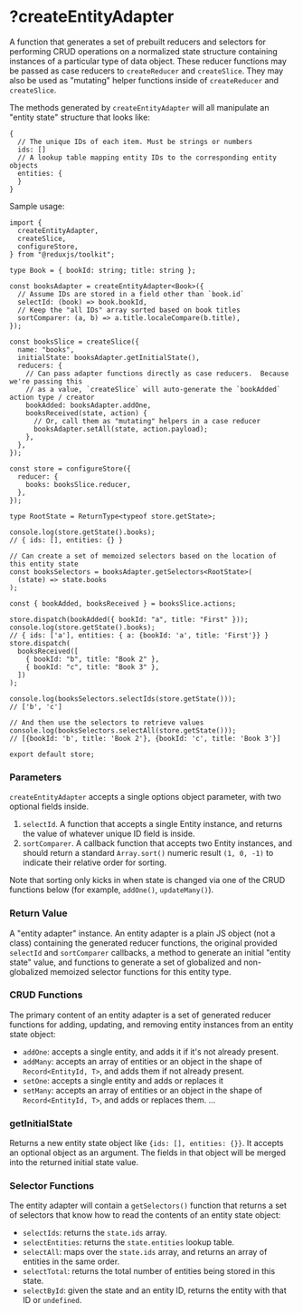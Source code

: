 # ?createEntityAdapter

A function that generates a set of prebuilt reducers and selectors for performing CRUD operations on a normalized state structure containing instances of a particular type of data object. These reducer functions may be passed as case reducers to `createReducer` and `createSlice`. They may also be used as "mutating" helper functions inside of `createReducer` and `createSlice`.

The methods generated by `createEntityAdapter` will all manipulate an "entity state" structure that looks like:

~~~
{
  // The unique IDs of each item. Must be strings or numbers
  ids: []
  // A lookup table mapping entity IDs to the corresponding entity objects
  entities: {
  }
}
~~~

Sample usage:

~~~
import {
  createEntityAdapter,
  createSlice,
  configureStore,
} from "@reduxjs/toolkit";

type Book = { bookId: string; title: string };

const booksAdapter = createEntityAdapter<Book>({
  // Assume IDs are stored in a field other than `book.id`
  selectId: (book) => book.bookId,
  // Keep the "all IDs" array sorted based on book titles
  sortComparer: (a, b) => a.title.localeCompare(b.title),
});

const booksSlice = createSlice({
  name: "books",
  initialState: booksAdapter.getInitialState(),
  reducers: {
    // Can pass adapter functions directly as case reducers.  Because we're passing this
    // as a value, `createSlice` will auto-generate the `bookAdded` action type / creator
    bookAdded: booksAdapter.addOne,
    booksReceived(state, action) {
      // Or, call them as "mutating" helpers in a case reducer
      booksAdapter.setAll(state, action.payload);
    },
  },
});

const store = configureStore({
  reducer: {
    books: booksSlice.reducer,
  },
});

type RootState = ReturnType<typeof store.getState>;

console.log(store.getState().books);
// { ids: [], entities: {} }

// Can create a set of memoized selectors based on the location of this entity state
const booksSelectors = booksAdapter.getSelectors<RootState>(
  (state) => state.books
);

const { bookAdded, booksReceived } = booksSlice.actions;

store.dispatch(bookAdded({ bookId: "a", title: "First" }));
console.log(store.getState().books);
// { ids: ['a'], entities: { a: {bookId: 'a', title: 'First'}} }
store.dispatch(
  booksReceived([
    { bookId: "b", title: "Book 2" },
    { bookId: "c", title: "Book 3" },
  ])
);

console.log(booksSelectors.selectIds(store.getState()));
// ['b', 'c']

// And then use the selectors to retrieve values
console.log(booksSelectors.selectAll(store.getState()));
// [{bookId: 'b', title: 'Book 2'}, {bookId: 'c', title: 'Book 3'}]

export default store;
~~~

### Parameters

`createEntityAdapter` accepts a single options object parameter, with two optional fields inside.

1. `selectId`. A function that accepts a single Entity instance, and returns the value of whatever unique ID field is inside.
2. `sortComparer`. A callback function that accepts two Entity instances, and should return a standard `Array.sort()` numeric result `(1, 0, -1)` to indicate their relative order for sorting.

Note that sorting only kicks in when state is changed via one of the CRUD functions below (for example, `addOne()`, `updateMany()`).

### Return Value

A "entity adapter" instance. An entity adapter is a plain JS object (not a class) containing the generated reducer functions, the original provided `selectId` and `sortComparer` callbacks, a method to generate an initial "entity state" value, and functions to generate a set of globalized and non-globalized memoized selector functions for this entity type.

### CRUD Functions

The primary content of an entity adapter is a set of generated reducer functions for adding, updating, and removing entity instances from an entity state object:

* `addOne`: accepts a single entity, and adds it if it's not already present.
* `addMany`: accepts an array of entities or an object in the shape of `Record<EntityId, T>`, and adds them if not already present.
* `setOne`: accepts a single entity and adds or replaces it
* `setMany`: accepts an array of entities or an object in the shape of `Record<EntityId, T>`, and adds or replaces them.
...

### getInitialState

Returns a new entity state object like `{ids: [], entities: {}}`. It accepts an optional object as an argument. The fields in that object will be merged into the returned initial state value.

### Selector Functions

The entity adapter will contain a `getSelectors()` function that returns a set of selectors that know how to read the contents of an entity state object:

* `selectIds`: returns the `state.ids` array.
* `selectEntities`: returns the `state.entities` lookup table.
* `selectAll`: maps over the `state.ids` array, and returns an array of entities in the same order.
* `selectTotal`: returns the total number of entities being stored in this state.
* `selectById`: given the state and an entity ID, returns the entity with that ID or `undefined`.

